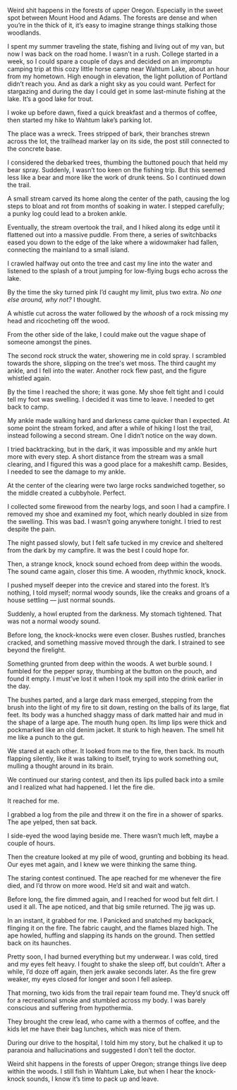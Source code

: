 Weird shit happens in the forests of upper Oregon. Especially in the sweet spot between Mount Hood and Adams. The forests are dense and when you’re in the thick of it, it’s easy to imagine strange things stalking those woodlands.

I spent my summer traveling the state, fishing and living out of my van, but now I was back on the road home. I wasn’t in a rush. College started in a week, so I could spare a couple of days and decided on an impromptu camping trip at this cozy little horse camp near Wahtum Lake, about an hour from my hometown. High enough in elevation, the light pollution of Portland didn’t reach you. And as dark a night sky as you could want. Perfect for stargazing and during the day I could get in some last-minute fishing at the lake. It’s a good lake for trout.

I woke up before dawn, fixed a quick breakfast and a thermos of coffee, then started my hike to Wahtum lake’s parking lot.

The place was a wreck. Trees stripped of bark, their branches strewn across the lot, the trailhead marker lay on its side, the post still connected to the concrete base.

I considered the debarked trees, thumbing the buttoned pouch that held my bear spray. Suddenly, I wasn’t too keen on the fishing trip. But this seemed less like a bear and more like the work of drunk teens. So I continued down the trail.

A small stream carved its home along the center of the path, causing the log steps to bloat and rot from months of soaking in water. I stepped carefully; a punky log could lead to a broken ankle.

Eventually, the stream overtook the trail, and I hiked along its edge until it flattened out into a massive puddle. From there, a series of switchbacks eased you down to the edge of the lake where a widowmaker had fallen, connecting the mainland to a small island.

I crawled halfway out onto the tree and cast my line into the water and listened to the splash of a trout jumping for low-flying bugs echo across the lake.

By the time the sky turned pink I’d caught my limit, plus two extra. *No one else around, why not?* I thought.

A whistle cut across the water followed by the *whoosh* of a rock missing my head and ricocheting off the wood.

From the other side of the lake, I could make out the vague shape of someone amongst the pines.

The second rock struck the water, showering me in cold spray. I scrambled towards the shore, slipping on the tree's wet moss. The third caught my ankle, and I fell into the water. Another rock flew past, and the figure whistled again.

By the time I reached the shore; it was gone. My shoe felt tight and I could tell my foot was swelling. I decided it was time to leave. I needed to get back to camp.

My ankle made walking hard and darkness came quicker than I expected. At some point the stream forked, and after a while of hiking I lost the trail, instead following a second stream. One I didn’t notice on the way down.

I tried backtracking, but in the dark, it was impossible and my ankle hurt more with every step. A short distance from the stream was a small clearing, and I figured this was a good place for a makeshift camp. Besides, I needed to see the damage to my ankle.

At the center of the clearing were two large rocks sandwiched together, so the middle created a cubbyhole. Perfect.

I collected some firewood from the nearby logs, and soon I had a campfire. I removed my shoe and examined my foot, which nearly doubled in size from the swelling. This was bad. I wasn’t going anywhere tonight. I tried to rest despite the pain.

The night passed slowly, but I felt safe tucked in my crevice and sheltered from the dark by my campfire. It was the best I could hope for.

Then, a strange knock, knock sound echoed from deep within the woods. The sound came again, closer this time. A wooden, rhythmic knock, knock.

I pushed myself deeper into the crevice and stared into the forest. It’s nothing, I told myself; normal woody sounds, like the creaks and groans of a house settling — just normal sounds.

Suddenly, a howl erupted from the darkness. My stomach tightened. That was not a normal woody sound.

Before long, the knock-knocks were even closer. Bushes rustled, branches cracked, and something massive moved through the dark. I strained to see beyond the firelight.

Something grunted from deep within the woods. A wet burble sound. I fumbled for the pepper spray, thumbing at the button on the pouch, and found it empty. I must’ve lost it when I took my spill into the drink earlier in the day.

The bushes parted, and a large dark mass emerged, stepping from the brush into the light of my fire to sit down, resting on the balls of its large, flat feet. Its body was a hunched shaggy mass of dark matted hair and mud in the shape of a large ape. The mouth hung open. Its limp lips were thick and pockmarked like an old denim jacket. It stunk to high heaven. The smell hit me like a punch to the gut.

We stared at each other. It looked from me to the fire, then back. Its mouth flapping silently, like it was talking to itself, trying to work something out, mulling a thought around in its brain.

We continued our staring contest, and then its lips pulled back into a smile and I realized what had happened. I let the fire die.

It reached for me.

I grabbed a log from the pile and threw it on the fire in a shower of sparks. The ape yelped, then sat back.

I side-eyed the wood laying beside me. There wasn’t much left, maybe a couple of hours.

Then the creature looked at my pile of wood, grunting and bobbing its head. Our eyes met again, and I knew we were thinking the same thing.

The staring contest continued. The ape reached for me whenever the fire died, and I’d throw on more wood. He’d sit and wait and watch.

Before long, the fire dimmed again, and I reached for wood but felt dirt. I used it all. The ape noticed, and that big smile returned. The jig was up.

In an instant, it grabbed for me. I Panicked and snatched my backpack, flinging it on the fire. The fabric caught, and the flames blazed high. The ape howled, huffing and slapping its hands on the ground. Then settled back on its haunches.

Pretty soon, I had burned everything but my underwear. I was cold, tired and my eyes felt heavy. I fought to shake the sleep off, but couldn’t. After a while, I’d doze off again, then jerk awake seconds later. As the fire grew weaker, my eyes closed for longer and soon I fell asleep.

That morning, two kids from the trail repair team found me. They’d snuck off for a recreational smoke and stumbled across my body. I was barely conscious and suffering from hypothermia.

They brought the crew lead, who came with a thermos of coffee, and the kids let me have their bag lunches, which was nice of them.

During our drive to the hospital, I told him my story, but he chalked it up to paranoia and hallucinations and suggested I don’t tell the doctor.

Weird shit happens in the forests of upper Oregon; strange things live deep within the woods. I still fish in Wahtum Lake, but when I hear the knock-knock sounds, I know it’s time to pack up and leave.